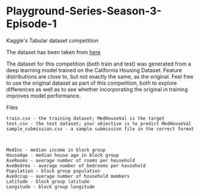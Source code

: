 # Playground-Series-Season-3-Episode-1
Kaggle's Tabular dataset competition

The dataset has been taken from [here](https://www.kaggle.com/competitions/playground-series-s3e1/data)

The dataset for this competition (both train and test) was generated from a deep learning model trained on the California Housing Dataset. Feature distributions are close to, but not exactly the same, as the original. Feel free to use the original dataset as part of this competition, both to explore differences as well as to see whether incorporating the original in training improves model performance.

Files

    train.csv - the training dataset; MedHouseVal is the target
    test.csv - the test dataset; your objective is to predict MedHouseVal
    sample_submission.csv - a sample submission file in the correct format



    MedInc - median income in block group
    HouseAge - median house age in block group
    AveRooms - average number of rooms per household
    AveBedrms - average number of bedrooms per household
    Population - block group population
    AveOccup - average number of household members
    Latitude - block group latitude
    Longitude - block group longitude
